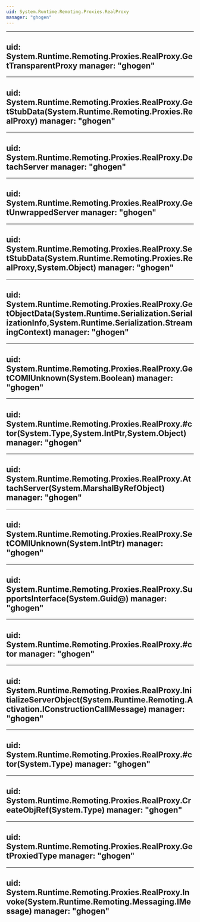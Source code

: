 ```yaml
---
uid: System.Runtime.Remoting.Proxies.RealProxy
manager: "ghogen"
---
```


---
uid: System.Runtime.Remoting.Proxies.RealProxy.GetTransparentProxy
manager: "ghogen"
---

---
uid: System.Runtime.Remoting.Proxies.RealProxy.GetStubData(System.Runtime.Remoting.Proxies.RealProxy)
manager: "ghogen"
---

---
uid: System.Runtime.Remoting.Proxies.RealProxy.DetachServer
manager: "ghogen"
---

---
uid: System.Runtime.Remoting.Proxies.RealProxy.GetUnwrappedServer
manager: "ghogen"
---

---
uid: System.Runtime.Remoting.Proxies.RealProxy.SetStubData(System.Runtime.Remoting.Proxies.RealProxy,System.Object)
manager: "ghogen"
---

---
uid: System.Runtime.Remoting.Proxies.RealProxy.GetObjectData(System.Runtime.Serialization.SerializationInfo,System.Runtime.Serialization.StreamingContext)
manager: "ghogen"
---

---
uid: System.Runtime.Remoting.Proxies.RealProxy.GetCOMIUnknown(System.Boolean)
manager: "ghogen"
---

---
uid: System.Runtime.Remoting.Proxies.RealProxy.#ctor(System.Type,System.IntPtr,System.Object)
manager: "ghogen"
---

---
uid: System.Runtime.Remoting.Proxies.RealProxy.AttachServer(System.MarshalByRefObject)
manager: "ghogen"
---

---
uid: System.Runtime.Remoting.Proxies.RealProxy.SetCOMIUnknown(System.IntPtr)
manager: "ghogen"
---

---
uid: System.Runtime.Remoting.Proxies.RealProxy.SupportsInterface(System.Guid@)
manager: "ghogen"
---

---
uid: System.Runtime.Remoting.Proxies.RealProxy.#ctor
manager: "ghogen"
---

---
uid: System.Runtime.Remoting.Proxies.RealProxy.InitializeServerObject(System.Runtime.Remoting.Activation.IConstructionCallMessage)
manager: "ghogen"
---

---
uid: System.Runtime.Remoting.Proxies.RealProxy.#ctor(System.Type)
manager: "ghogen"
---

---
uid: System.Runtime.Remoting.Proxies.RealProxy.CreateObjRef(System.Type)
manager: "ghogen"
---

---
uid: System.Runtime.Remoting.Proxies.RealProxy.GetProxiedType
manager: "ghogen"
---

---
uid: System.Runtime.Remoting.Proxies.RealProxy.Invoke(System.Runtime.Remoting.Messaging.IMessage)
manager: "ghogen"
---
